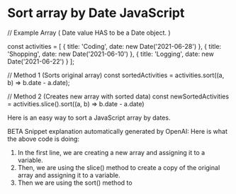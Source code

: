 # Sort array by Date JavaScript
// Example Array ( Date value HAS to be a Date object. )

const activities = [
  { title: 'Coding', date: new Date('2021-06-28') },
  { title: 'Shopping', date: new Date('2021-06-10') },
  { title: 'Logging', date: new Date('2021-06-22') }
];

// Method 1 (Sorts original array)
const sortedActivities = activities.sort((a, b) => b.date - a.date);

// Method 2 (Creates new array with sorted data)
const newSortedActivities = activities.slice().sort((a, b) => b.date - a.date)




Here is an easy way to sort a JavaScript array by dates.

BETA Snippet explanation automatically generated by OpenAI:
Here is what the above code is doing:
1. In the first line, we are creating a new array and assigning it to a variable.
2. Then, we are using the slice() method to create a copy of the original array and assigning it to a variable.
3. Then we are using the sort() method to
